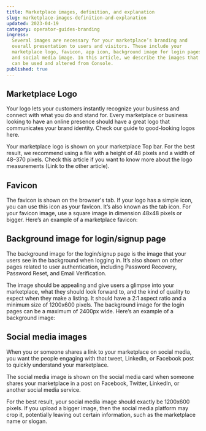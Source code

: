 ```yaml
---
title: Marketplace images, definition, and explanation
slug: marketplace-images-definition-and-explanation
updated: 2023-04-19
category: operator-guides-branding
ingress:
  Several images are necessary for your marketplace’s branding and
  overall presentation to users and visitors. These include your
  marketplace logo, favicon, app icon, background image for login pages,
  and social media image. In this article, we describe the images that
  can be used and altered from Console.
published: true
---
```


## Marketplace Logo

Your logo lets your customers instantly recognize your business and
connect with what you do and stand for. Every marketplace or business
looking to have an online presence should have a great logo that
communicates your brand identity. Check our guide to good-looking logos
here.

Your marketplace logo is shown on your marketplace Top bar. For the best
result, we recommend using a file with a height of 48 pixels and a width
of 48–370 pixels. Check this article if you want to know more about the
logo measurements (Link to the other article).

## Favicon

The favicon is shown on the browser's tab. If your logo has a simple
icon, you can use this icon as your favicon. It’s also known as the tab
icon. For your favicon image, use a square image in dimension 48x48
pixels or bigger. Here’s an example of a marketplace favicon:

## Background image for login/signup page

The background image for the login/signup page is the image that your
users see in the background when logging in. It’s also shown on other
pages related to user authentication, including Password Recovery,
Password Reset, and Email Verification.

The image should be appealing and give users a glimpse into your
marketplace, what they should look forward to, and the kind of quality
to expect when they make a listing. It should have a 2:1 aspect ratio
and a minimum size of 1200x600 pixels. The background image for the
login pages can be a maximum of 2400px wide. Here’s an example of a
background image:

## Social media images

When you or someone shares a link to your marketplace on social media,
you want the people engaging with that tweet, LinkedIn, or Facebook post
to quickly understand your marketplace.

The social media image is shown on the social media card when someone
shares your marketplace in a post on Facebook, Twitter, LinkedIn, or
another social media service.

For the best result, your social media image should exactly be 1200x600
pixels. If you upload a bigger image, then the social media platform may
crop it, potentially leaving out certain information, such as the
marketplace name or slogan.
